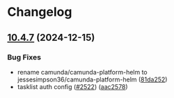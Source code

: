 # Changelog

## [10.4.7](https://github.com/jessesimpson36/camunda-platform-helm/compare/camunda-platform-8.5-v10.4.6...camunda-platform-8.5-10.4.7) (2024-12-15)


### Bug Fixes

* rename camunda/camunda-platform-helm to jessesimpson36/camunda-platform-helm ([81da252](https://github.com/jessesimpson36/camunda-platform-helm/commit/81da2524f5b57c575ddc4075ab92149fbb2dd6f5))
* tasklist auth config ([#2522](https://github.com/jessesimpson36/camunda-platform-helm/issues/2522)) ([aac2578](https://github.com/jessesimpson36/camunda-platform-helm/commit/aac2578d4701d44918f250b299693643a6de767e))

